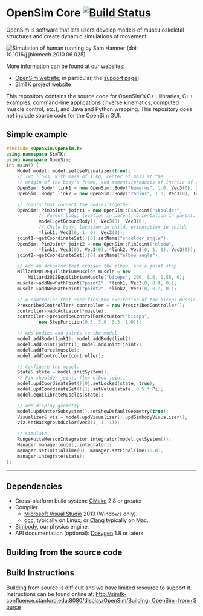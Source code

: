 OpenSim Core [![Build Status][buildstatus_image]][travisci]
============ 

OpenSim is software that lets users develop models of musculoskeletal
structures and create dynamic simulations of movement.

![Simulation of human running by Sam Hamner (doi:
10.1016/j.jbiomech.2010.06.025)][running_gif]

More information can be found at our websites:

* [OpenSim website](http://opensim.stanford.edu); in particular, the [support
  page](http://opensim.stanford.edu/support/index.html)).
* [SimTK project website](https://simtk.org/home/opensim)

This repository contains the source code for OpenSim's C++ libraries, C++
examples, command-line applications (inverse kinematics, computed muscle
control, etc.), and Java and Python wrapping. This repository does *not*
include source code for the OpenSim GUI.

Simple example
--------------
```cpp
#include <OpenSim/OpenSim.h>
using namespace SimTK;
using namespace OpenSim;
int main() {
    Model model; model.setUseVisualizer(true);
    // Two links, with mass of 1 kg, center of mass at the
    // origin of the body's frame, and moments/products of inertia of zero.
    OpenSim::Body* link1 = new OpenSim::Body("humerus", 1.0, Vec3(0), Inertia(0));
    OpenSim::Body* link2 = new OpenSim::Body("radius", 1.0, Vec3(0), Inertia(0));

    // Joints that connect the bodies together.
    OpenSim::PinJoint* joint1 = new OpenSim::PinJoint("shoulder",
            // Parent body, location in parent, orientation in parent.
            model.getGroundBody(), Vec3(0), Vec3(0),
            // Child body, location in child, orientation in child.
            *link1, Vec3(0, 1, 0), Vec3(0));
    joint1->getCoordinateSet()[0].setName("shoulder_angle");
    OpenSim::PinJoint* joint2 = new OpenSim::PinJoint("elbow",
            *link1, Vec3(0), Vec3(0), *link2, Vec3(0, 1, 0), Vec3(0));
    joint2->getCoordinateSet()[0].setName("elbow_angle");

    // Add an actuator that crosses the elbow, and a joint stop.
    Millard2012EquilibriumMuscle* muscle = new
        Millard2012EquilibriumMuscle("biceps", 200, 0.6, 0.55, 0);
    muscle->addNewPathPoint("point1", *link1, Vec3(0, 0.8, 0));
    muscle->addNewPathPoint("point2", *link2, Vec3(0, 0.7, 0));

    // A controller that specifies the excitation of the biceps muscle.
    PrescribedController* controller = new PrescribedController();
    controller->addActuator(*muscle);
    controller->prescribeControlForActuator("biceps",
            new StepFunction(0.5, 3.0, 0.3, 1.0));

    // Add bodies and joints to the model.
    model.addBody(link1); model.addBody(link2);
    model.addJoint(joint1); model.addJoint(joint2);
    model.addForce(muscle); 
    model.addController(controller);

    // Configure the model.
    State& state = model.initSystem();
    // Fix shoulder joint, flex elbow joint.
    model.updCoordinateSet()[0].setLocked(state, true);
    model.updCoordinateSet()[1].setValue(state, 0.5 * Pi);
    model.equilibrateMuscles(state);

    // Add display geometry.
    model.updMatterSubsystem().setShowDefaultGeometry(true);
    Visualizer& viz = model.updVisualizer().updSimbodyVisualizer();
    viz.setBackgroundColor(Vec3(1, 1, 1));

    // Simulate.
    RungeKuttaMersonIntegrator integrator(model.getSystem());
    Manager manager(model, integrator);
    manager.setInitialTime(0); manager.setFinalTime(10.0);
    manager.integrate(state);
};
```

---


Dependencies
------------
* Cross-platform build system:
  [CMake](http://www.cmake.org/cmake/resources/software.html) 2.8 or greater
* Compiler.
    * [Microsoft Visual Studio](http://www.visualstudio.com) 2013 (Windows only).
    * [gcc](http://gcc.gnu.org), typically on Linux; or
      [Clang](http://clang.llvm.org) typically on Mac.
* [Simbody](https:/github.com/simbody/simbody), our physics engine.
* API documentation (optional):
  [Doxygen](http://www.stack.nl/~dimitri/doxygen/) 1.8 or laterk


Building from the source code
-----------------------------


Build Instructions
------------------
Building from source is difficult and we have limited resource to support 
it. Instructions can be found online at:
http://simtk-confluence.stanford.edu:8080/display/OpenSim/Building+OpenSim+from+Source


[travisci]: https://magnum.travis-ci.com/opensim-org/opensim-core
[buildstatus_image]: https://travis-ci.org/opensim-org/opensim-core.png?branch=master
[running_gif]: OpenSim/doc/images/opensim_running.gif
